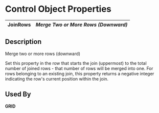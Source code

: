 # Control Object Properties

**JoinRows** |  **_Merge Two or More Rows (Downward)_**  
---|---  
  
## Description

Merge two or more rows (downward)

Set this property in the row that starts the join (uppermost) to the total number of joined rows - that number of rows will be merged into one. For rows belonging to an existing join, this property returns a negative integer indicating the row's current position within the join.

## Used By

**GRID**
